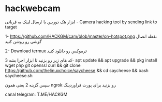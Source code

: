 # hackwebcam
ابزار هک دوربین با ارسال لینک به قربانی - Camera hacking tool by sending link to target


1- https://github.com/HACKGM/cam/blob/master/on-hotspot.png نقطه اتصال گوشی رو روشن کنید

2- Download termux ترموکس رو دانلود کنید

کد های زیر رو بزنید تا ابزار اجرا بشه
3- 
apt update && apt upgrade && pkg install wget php git openssl curl && git clone https://github.com/thelinuxchoice/saycheese && cd saycheese && bash saycheese.sh


سپس گزینه 2 یعنی همون
 ngrok
رو بزنید برای پورت فراوردینگ

canal telegram: T.ME/HACKGM

